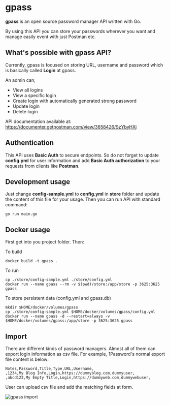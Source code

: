# gpass

**gpass** is an open source password manager API written with Go. 

By using this API you can store your passwords wherever you want and manage easily event with just Postman etc.

## What's possible with gpass API?

Currently, gpass is focused on storing URL, username and password which is basically called **Login** at gpass. 

An admin can;

- View all logins
- View a specific login
- Create login with automatically generated strong password
- Update login
- Delete login
    
API documentation available at: https://documenter.getpostman.com/view/3658426/SzYbyHXj

## Authentication

This API uses **Basic Auth** to secure endpoints. So do not forget to update **config.yml** for user information and add **Basic Auth authorization** to your requests from clients like **Postman**.

## Development usage
Just change **config-sample.yml** to **config.yml** in **store** folder and update the content of this file for your usage. Then you can run API with standard command: 

```
go run main.go
```

## Docker usage
First get into you project folder. Then:

To build 
```
docker build -t gpass .
```

To run 
```
cp ./store/config-sample.yml ./store/config.yml
docker run --name gpass --rm -v $(pwd)/store:/app/store -p 3625:3625 gpass
```

To store persistent data (config.yml and gpass.db)
```
mkdir $HOME/docker/volumes/gpass
cp ./store/config-sample.yml $HOME/docker/volumes/gpass/config.yml
docker run --name gpass -d --restart=always -v $HOME/docker/volumes/gpass:/app/store -p 3625:3625 gpass
```

## Import
There are different kinds of password managers. Almost all of them can export login information as csv file. For example, 1Password's normal export file content is below:
```
Notes,Password,Title,Type,URL,Username,
,1234,My Blog Info,Login,https://dummyblog.com,dummyuser,
,abcd123,My Empty Title,Login,https://dummyweb.com,dummywebuser,
```    
User can upload csv file and add the matching fields at form.

![gpass import](https://www.yakuter.com/wp-content/yuklemeler/gpass-import.png "Import Form nd Request Example")